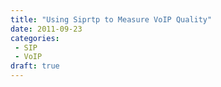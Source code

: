 ```yaml
---
title: "Using Siprtp to Measure VoIP Quality"
date: 2011-09-23
categories:
 - SIP
 - VoIP
draft: true
---
```

